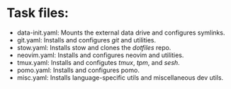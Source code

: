 
# Task files:

- data-init.yaml: Mounts the external data drive and configures symlinks.
- git.yaml: Installs and configures *git* and utilities.
- stow.yaml: Installs stow and clones the *dotfiles* repo.
- neovim.yaml: Installs and configures neovim and utilities.
- tmux.yaml: Installs and configutes *tmux*, *tpm*, and *sesh*.
- pomo.yaml: Installs and configures pomo.
- misc.yaml: Installs language-specific utils and miscellaneous dev utils.
